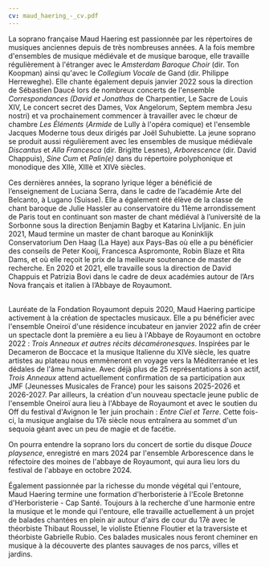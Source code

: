 ```yaml
---
cv: maud_haering_-_cv.pdf
---
```

La soprano française Maud Haering est passionnée par les répertoires de musiques anciennes depuis de très nombreuses années. A la fois membre d'ensembles de musique médiévale et de musique baroque, elle travaille régulièrement à l'étranger avec le *Amsterdam Baroque Choir* (dir. Ton Koopman) ainsi qu'avec le *Collegium Vocale* de Gand (dir. Philippe Herreweghe). Elle chante également depuis janvier 2022 sous la direction de Sébastien Daucé lors de nombreux concerts de l'ensemble *Correspondances (David et Jonathas* de Charpentier, Le Sacre de Louis XIV, Le concert secret des Dames, Vox Angelorum, Septem membra Jesu nostri) et va prochainement commencer à travailler avec le chœur de chambre *Les Éléments* (*Armide* de Lully à l'opéra comique) et l'ensemble Jacques Moderne tous deux dirigés par Joël Suhubiette. La jeune soprano se produit aussi régulièrement avec les ensembles de musique médiévale *Discantus* et *Alla Francesca* (dir. Brigitte Lesnes), *Arborescence* (dir. David Chappuis), *Sine Cum* et *Palin(e)* dans du répertoire polyphonique et monodique des XIIè, XIIIè et XIVè siècles. 

Ces dernières années, la soprano lyrique léger a bénéficié de l’enseignement de Luciana Serra, dans le cadre de l’académie Arte del Belcanto, à Lugano (Suisse). Elle a également été élève de la classe de chant baroque de Julie Hassler au conservatoire du 11ème arrondissement de Paris tout en continuant son master de chant médiéval à l’université de la Sorbonne sous la direction Benjamin Bagby et Katarina Livljanic. En juin 2021, Maud termine un master de chant baroque au Koninklijk Conservatorium Den Haag (La Haye) aux Pays-Bas où elle a pu bénéficier des conseils de Peter Kooij, Francesca Aspromonte, Robin Blaze et Rita Dams, et où elle reçoit le prix de la meilleure soutenance de master de recherche. En 2020 et 2021, elle travaille sous la direction de David Chappuis et Patrizia Bovi dans le cadre de deux académies autour de l’Ars Nova français et italien à l’Abbaye de Royaumont.

\
Lauréate de la Fondation Royaumont depuis 2020, Maud Haering participe activement à la création de spectacles musicaux. Elle a pu bénéficier avec l'ensemble Oneiroï d'une résidence incubateur en janvier 2022 afin de créer un spectacle dont la première a eu lieu à l'Abbaye de Royaumont en octobre 2022 : *Trois Anneaux et autres récits décaméronesques*. Inspirées par le Decameron de Boccace et la musique Italienne du XIVè siècle, les quatre artistes au plateau nous emmèneront en voyage vers la Méditerranée et les dédales de l'âme humaine. Avec déjà plus de 25 représentations à son actif, *Trois Anneaux* attend actuellement confirmation de sa participation aux JMF (Jeunesses Musicales de France) pour les saisons 2025-2026 et 2026-2027. Par ailleurs, la création d'un nouveau spectacle jeune public de l'ensemble Oneiroï aura lieu à l'Abbaye de Royaumont et avec le soutien du Off du festival d'Avignon le 1er juin prochain : *Entre Ciel et Terre*. Cette fois-ci, la musique anglaise du 17è siècle nous entraînera au sommet d'un sequoia géant avec un peu de magie et de facétie. 

On pourra entendre la soprano lors du concert de sortie du disque *Douce playsence*, enregistré en mars 2024 par l'ensemble Arborescence dans le réfectoire des moines de l'abbaye de Royaumont, qui aura lieu lors du festival de l'abbaye en octobre 2024. 

Également passionnée par la richesse du monde végétal qui l'entoure, Maud Haering termine une formation d'herboristerie à l'Ecole Bretonne d'Herboristerie - Cap Santé. Toujours à la recherche d'une harmonie entre la musique et le monde qui l'entoure, elle travaille actuellement à un projet de balades chantées en plein air autour d'airs de cour du 17è avec le théorbiste Thibaut Roussel, le violiste Etienne Floutier et la traversiste et théorbiste Gabrielle Rubio. Ces balades musicales nous feront cheminer en musique à la découverte des plantes sauvages de nos parcs, villes et jardins.